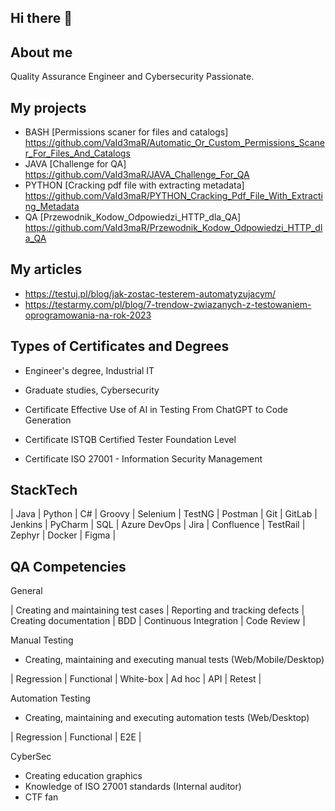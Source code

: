 ## Hi there 👋

## About me
Quality Assurance Engineer and Cybersecurity Passionate.

## My projects
-  BASH [Permissions scaner for files and catalogs]
   https://github.com/VaId3maR/Automatic_Or_Custom_Permissions_Scaner_For_Files_And_Catalogs
-  JAVA [Challenge for QA]
   https://github.com/VaId3maR/JAVA_Challenge_For_QA
- PYTHON [Cracking pdf file with extracting metadata]
   https://github.com/VaId3maR/PYTHON_Cracking_Pdf_File_With_Extracting_Metadata
- QA [Przewodnik_Kodow_Odpowiedzi_HTTP_dla_QA]
  https://github.com/VaId3maR/Przewodnik_Kodow_Odpowiedzi_HTTP_dla_QA

## My articles
+ https://testuj.pl/blog/jak-zostac-testerem-automatyzujacym/
+ https://testarmy.com/pl/blog/7-trendow-zwiazanych-z-testowaniem-oprogramowania-na-rok-2023

## Types of Certificates and Degrees
+ Engineer's degree, Industrial IT
+ Graduate studies, Cybersecurity

+ Certificate Effective Use of AI in Testing From ChatGPT to Code Generation
+ Certificate ISTQB Certified Tester Foundation Level
+ Certificate ISO 27001 - Information Security Management

## StackTech
| Java | Python | C# | Groovy | Selenium | TestNG | Postman | Git | GitLab | Jenkins | PyCharm | SQL | Azure DevOps | Jira | Confluence | TestRail | Zephyr | Docker | Figma |

## QA Competencies
General

| Creating and maintaining test cases | Reporting and tracking defects | Creating documentation | BDD | Continuous Integration | Code Review |

Manual Testing
+ Creating, maintaining and executing manual tests (Web/Mobile/Desktop)

| Regression | Functional | White-box | Ad hoc | API | Retest |

Automation Testing
+ Creating, maintaining and executing automation tests (Web/Desktop)

| Regression | Functional | E2E |

CyberSec
+ Creating education graphics
+ Knowledge of ISO 27001 standards (Internal auditor)
+ CTF fan





